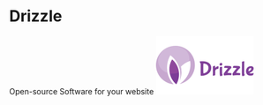 # Drizzle
Open-source Software for your website
![Drizzle LTE](https://raw.githubusercontent.com/ZippyMagic/Drizzle/master/images/drizzle.png)
